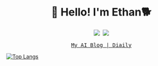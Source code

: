 <!-- Title -->
<h1 align="center" title="...and I'm happy to see you here :)">👋 Hello! I'm Ethan🐕</h1>
<!-- Socials -->
<p align="center">
   <kbd>
  <a href="https://twitter.com/e_san_desuyo" title="Twitter - @e_san_desuyo"><img src="https://img.shields.io/badge/-@e_san_desuyo-00acee?style=flat&logo=Twitter&logoColor=white" /></a>
      <a href="https://github.com/i-am-ethan" title="GitHub - @i-am-ethan"><img src="https://img.shields.io/badge/-ethan's github-3a3a3a?style=flat&logo=GitHub&logoColor=white" /></a>
  </kbd>
</p>
<p align="center">
   <kbd>
  <a href="https://www.izawa-ry.com/" title="My AI Blog">My AI Blog | Diaily</a>
  </kbd>
</p>

[![Top Langs](https://github-readme-stats.vercel.app/api/top-langs/?username=i-am-ethan&layout=compact&theme=radical&hide=typescript,css,python,Dockerfile,Javascript,php,Java,Vue,Ruby,Makefile,HTML)](https://github.com/anuraghazra/github-readme-stats)

